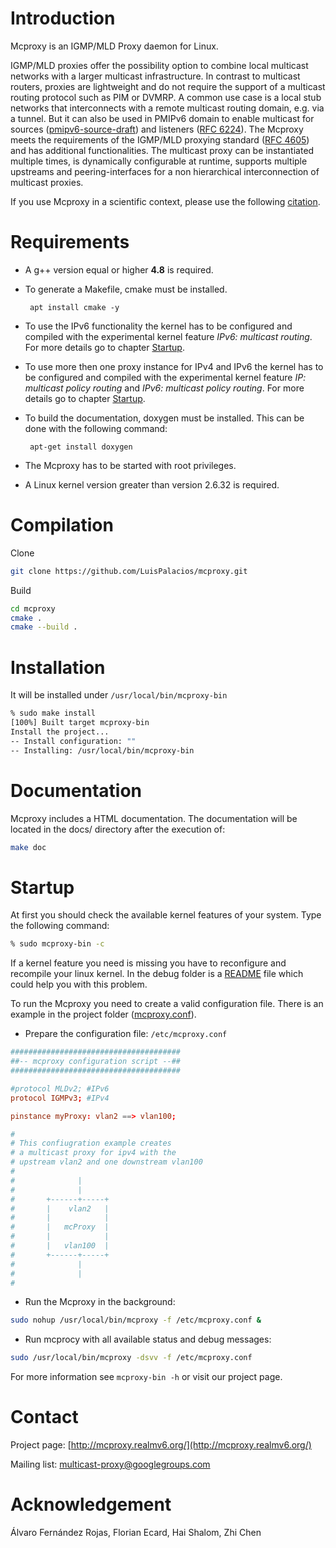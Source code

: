 <!--vim: set textwidth=80 formatoptions+=t wrapmargin=5 -->

Introduction
============
Mcproxy is an IGMP/MLD Proxy daemon for Linux.

IGMP/MLD proxies offer the possibility option to combine local multicast
networks with a larger multicast infrastructure. In contrast to multicast
routers, proxies are lightweight and do not require the support of a multicast
routing protocol such as PIM or DVMRP. A common use case is a local stub
networks that interconnects with a remote multicast routing domain, e.g. via a
tunnel. But it can also be used in PMIPv6 domain to enable multicast for
sources
([pmipv6-source-draft](http://tools.ietf.org/html/draft-ietf-multimob-pmipv6-source))
and listeners ([RFC 6224](http://tools.ietf.org/html/rfc6224)). The Mcproxy
meets the requirements of the IGMP/MLD proxying standard ([RFC
        4605](http://tools.ietf.org/html/rfc4605)) and has additional
functionalities.  The multicast proxy can be instantiated multiple times, is
dynamically configurable at runtime, supports multiple upstreams and
peering-interfaces for a non hierarchical interconnection of multicast proxies.

If you use Mcproxy in a scientific context, please use the following [citation](http://inet.cpt.haw-hamburg.de/publications/sww-pmpps-14.html).

Requirements
============
*  A g++ version equal or higher **4.8** is required.

*  To generate a Makefile, cmake must be installed. 

        apt install cmake -y

*  To use the IPv6 functionality the kernel has to be configured and compiled
with the experimental kernel feature _IPv6: multicast routing_.  For more
details go to chapter [Startup](#startup).

*  To use more then one proxy instance for IPv4 and IPv6 the kernel has to  be
configured and compiled with the experimental kernel feature _IP: multicast
policy routing_ and _IPv6: multicast policy routing_.  For more details go to
chapter [Startup](#startup).

*  To build the documentation, doxygen must be installed. This can be done with
the following command:

        apt-get install doxygen

*  The Mcproxy has to be started with root privileges.

*  A Linux kernel version greater than version 2.6.32 is required.


Compilation
===========

Clone

```zsh
git clone https://github.com/LuisPalacios/mcproxy.git
```

Build

```zsh
cd mcproxy
cmake .
cmake --build .
```

Installation
============

It will be installed under `/usr/local/bin/mcproxy-bin`

```zsh
% sudo make install
[100%] Built target mcproxy-bin
Install the project...
-- Install configuration: ""
-- Installing: /usr/local/bin/mcproxy-bin
```


Documentation
=============
Mcproxy includes a HTML documentation. The documentation will be located in the
docs/ directory after the execution of:

```zsh
make doc
```

Startup
=======

At first you should check the available kernel features of your system. Type
the following command:

```zsh
% sudo mcproxy-bin -c
```

If a kernel feature you need is missing you have to reconfigure and recompile
your linux kernel. In the debug folder is a [README](debug/README.md#kernel) file
which could help you with this problem.

To run the Mcproxy you need to create a valid configuration file.  There is an
example in the project folder ([mcproxy.conf](mcproxy/mcproxy.conf)).

*  Prepare the configuration file: `/etc/mcproxy.conf`

```conf
######################################
##-- mcproxy configuration script --##
######################################

#protocol MLDv2; #IPv6
protocol IGMPv3; #IPv4

pinstance myProxy: vlan2 ==> vlan100;

#
# This confiugration example creates
# a multicast proxy for ipv4 with the
# upstream vlan2 and one downstream vlan100
#
#              |
#              |
#       +------+-----+
#       |    vlan2   |
#       |            |
#       |   mcProxy  |
#       |            |
#       |   vlan100  |
#       +------+-----+
#              |
#              |
#
```


*  Run the Mcproxy in the background:

```zsh
sudo nohup /usr/local/bin/mcproxy -f /etc/mcproxy.conf &
```

*  Run mcprocy with all available status and debug messages:

```zsh
sudo /usr/local/bin/mcproxy -dsvv -f /etc/mcproxy.conf
```

For more information see `mcproxy-bin -h` or visit our project page.


Contact
=======

Project page: [http://mcproxy.realmv6.org/](http://mcproxy.realmv6.org/)

Mailing list: multicast-proxy@googlegroups.com


Acknowledgement
===============
Álvaro Fernández Rojas, 
Florian Ecard,
Hai Shalom,
Zhi Chen


